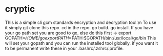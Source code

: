 # cryptic

This is a simple cli gcm standards encryption and decryption tool.\n
To use it simply git clone this repo.
cd in the repo.
go build.
go install.
If you have your go path set you are good to go, else do this first ->
export GOPATH=$HOME/go
export PATH=$PATH:$GOPATH/bin:/usr/local/go/bin
This will set your gopath and you can run the installed tool globally.
if you want it to be permanent write these in your .bashrc/.zshrc/.profile.
